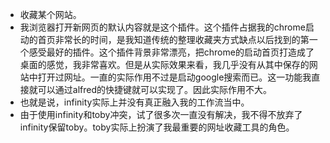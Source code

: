 - 收藏某个网站。
- 我浏览器打开新网页的默认内容就是这个插件。这个插件占据我的chrome启动的首页非常长的时间，是我知道传统的整理收藏夹方式缺点以后找到的第一个感受最好的插件。这个插件背景非常漂亮，把chrome的启动首页打造成了桌面的感觉，我非常喜欢。但是从实际效果来看，我几乎没有从其中保存的网站中打开过网址。一直的实际作用不过是启动google搜索而已。这一功能我直接就可以通过alfred的快捷键就可以实现了。因此实际作用不大。
- 也就是说，infinity实际上并没有真正融入我的工作流当中。
- 由于使用infinity和toby冲突，试了很多次一直没有解决，我不得不放弃了infinity保留toby。toby实际上扮演了我最重要的网址收藏工具的角色。
